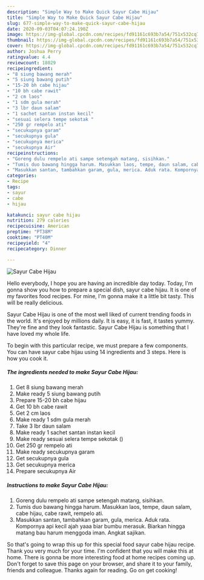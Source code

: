 ```yaml
---
description: "Simple Way to Make Quick Sayur Cabe Hijau"
title: "Simple Way to Make Quick Sayur Cabe Hijau"
slug: 677-simple-way-to-make-quick-sayur-cabe-hijau
date: 2020-09-03T04:07:24.190Z
image: https://img-global.cpcdn.com/recipes/fd91161c693b7a54/751x532cq70/sayur-cabe-hijau-foto-resep-utama.jpg
thumbnail: https://img-global.cpcdn.com/recipes/fd91161c693b7a54/751x532cq70/sayur-cabe-hijau-foto-resep-utama.jpg
cover: https://img-global.cpcdn.com/recipes/fd91161c693b7a54/751x532cq70/sayur-cabe-hijau-foto-resep-utama.jpg
author: Joshua Perry
ratingvalue: 4.4
reviewcount: 18029
recipeingredient:
- "8 siung bawang merah"
- "5 siung bawang putih"
- "15-20 bh cabe hijau"
- "10 bh cabe rawit"
- "2 cm laos"
- "1 sdm gula merah"
- "3 lbr daun salam"
- "1 sachet santan instan kecil"
- "sesuai selera tempe sekotak "
- "250 gr rempelo ati"
- "secukupnya garam"
- "secukupnya gula"
- "secukupnya merica"
- "secukupnya Air"
recipeinstructions:
- "Goreng dulu rempelo ati sampe setengah matang, sisihkan."
- "Tumis duo bawang hingga harum. Masukkan laos, tempe, daun salam, cabe hijau, cabe rawit, rempelo ati."
- "Masukkan santan, tambahkan garam, gula, merica. Aduk rata. Kompornya api kecil ajah yaaa biar bumbu merasuk. Biarkan hingga matang bau harum menggoda iman. Angkat sajikan."
categories:
- Recipe
tags:
- sayur
- cabe
- hijau

katakunci: sayur cabe hijau 
nutrition: 279 calories
recipecuisine: American
preptime: "PT38M"
cooktime: "PT40M"
recipeyield: "4"
recipecategory: Dinner

---
```



![Sayur Cabe Hijau](https://img-global.cpcdn.com/recipes/fd91161c693b7a54/751x532cq70/sayur-cabe-hijau-foto-resep-utama.jpg)

Hello everybody, I hope you are having an incredible day today. Today, I'm gonna show you how to prepare a special dish, sayur cabe hijau. It is one of my favorites food recipes. For mine, I'm gonna make it a little bit tasty. This will be really delicious.



Sayur Cabe Hijau is one of the most well liked of current trending foods in the world. It's enjoyed by millions daily. It is easy, it is fast, it tastes yummy. They're fine and they look fantastic. Sayur Cabe Hijau is something that I have loved my whole life.


To begin with this particular recipe, we must prepare a few components. You can have sayur cabe hijau using 14 ingredients and 3 steps. Here is how you cook it.

<!--inarticleads1-->

##### The ingredients needed to make Sayur Cabe Hijau:

1. Get 8 siung bawang merah
1. Make ready 5 siung bawang putih
1. Prepare 15-20 bh cabe hijau
1. Get 10 bh cabe rawit
1. Get 2 cm laos
1. Make ready 1 sdm gula merah
1. Take 3 lbr daun salam
1. Make ready 1 sachet santan instan kecil
1. Make ready sesuai selera tempe sekotak ()
1. Get 250 gr rempelo ati
1. Make ready secukupnya garam
1. Get secukupnya gula
1. Get secukupnya merica
1. Prepare secukupnya Air




<!--inarticleads2-->

##### Instructions to make Sayur Cabe Hijau:

1. Goreng dulu rempelo ati sampe setengah matang, sisihkan.
1. Tumis duo bawang hingga harum. Masukkan laos, tempe, daun salam, cabe hijau, cabe rawit, rempelo ati.
1. Masukkan santan, tambahkan garam, gula, merica. Aduk rata. Kompornya api kecil ajah yaaa biar bumbu merasuk. Biarkan hingga matang bau harum menggoda iman. Angkat sajikan.




So that's going to wrap this up for this special food sayur cabe hijau recipe. Thank you very much for your time. I'm confident that you will make this at home. There is gonna be more interesting food at home recipes coming up. Don't forget to save this page on your browser, and share it to your family, friends and colleague. Thanks again for reading. Go on get cooking!
